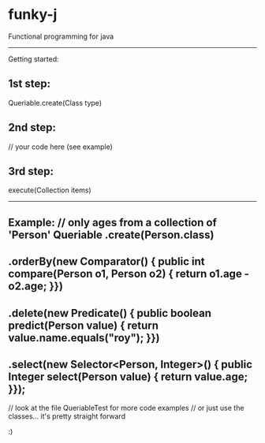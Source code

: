 # funky-j
Functional programming for java

-------------------------------
Getting started:

1st step: 
--------------
Queriable.create(Class<T> type)

2nd step: 
--------------
// your code here (see example)

3rd step:
--------------
execute(Collection<T> items)

-------------------------------
Example:
// only ages from a collection of 'Person' 
Queriable
  .create(Person.class)
-
  .orderBy(new Comparator<Person>() { public int compare(Person o1, Person o2) { return o1.age - o2.age; }})
-
  .delete(new Predicate<Person>() { public boolean predict(Person value) { return value.name.equals("roy"); }})
-
  .select(new Selector<Person, Integer>() { public Integer select(Person value) { return value.age; }});
-

// look at the file QueriableTest for more code examples
// or just use the classes... it's pretty straight forward

:)
